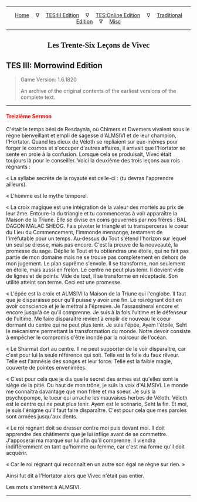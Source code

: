 
---

<!-- Jekyll Page Links -->

<center>
<a href="../../../../index.html">Home</a>
&emsp;&nabla;&emsp;
<a href="../../../index-tes3.html">TES:III Edition</a>
&emsp;&nabla;&emsp;
<a href="../../../index-teso.html">TES:Online Edition</a>
&emsp;&nabla;&emsp;
<a href="../../../index-traditional.html">Traditional Edition</a>
&emsp;&nabla;&emsp;
<a href="../../../index-misc.html">Misc</a>
</center>

<!-- Markdown Body Below: -->

---

<center>
<h2><span style="font-family:Georgia">Les Trente-Six Leçons de Vivec</span></h2>
</center>

## TES III: Morrowind Edition

> Game Version: 1.6.1820
>
> An archive of the original contents of the earliest versions of the complete text.

---

#### <span style="color:red">Treizième Sermon</span>

C'était le temps béni de Resdaynia, où Chimers et Dwemers vivaient sous le règne bienveillant et empli de sagesse d'ALMSIVI et de leur champion, l'Hortator. Quand les dieux de Véloth se repliaient sur eux-mêmes pour forger le cosmos et s'occuper d'autres affaires, il arrivait que l'Hortator se sente en proie à la confusion. Lorsque cela se produisait, Vivec était toujours là pour le conseiller. Voici la deuxième des trois leçons aux rois régnants :

« La syllabe secrète de la royauté est celle-ci : (tu devras l'apprendre ailleurs).

« L'homme est le mythe temporel.

« La croix magique est une intégration de la valeur des mortels au prix de leur âme. Entoure-la du triangle et tu commenceras à voir apparaître la Maison de la Triune. Elle se divise en coins gouvernés par
 nos frères : BAL DAGON MALAC SHEOG. Fais pivoter le triangle et tu transperceras le coeur du Lieu du Commencement, l'immonde mensonge, testament de l'irréfutable pour un temps. Au-dessus du Tout s'étend l'horizon sur lequel un seul se dresse, mais pas encore. C'est la preuve de la nouveauté, la promesse du sage. Déplie le Tout et tu obtiendras une étoile, qui ne fait pas partie de mon domaine mais ne se trouve pas complètement en dehors de mon jugement. Le plan suprême s'envole. Il se transforme, non seulement en étoile, mais aussi en frelon. Le centre ne peut plus tenir. Il devient vide de lignes et de points. Vide de tout, il se transforme en réceptacle. Son utilité atteint son terme. Ceci est une promesse.

« L'épée est la croix et ALMSIVI la Maison de la Triune qui l'englobe. Il faut que je disparaisse pour qu'il puisse y avoir une fin. Le roi régnant doit en avoir conscience et je le mettrai à l'épreuve. Je l'assassinerai encore et encore jusqu'à ce qu'il comprenne. Je suis à la fois l'ultime et le défenseur de l'ultime. Me faire disparaître revient à emplir de nouveau le coeur dormant du centre qui ne peut plus tenir. Je suis l'épée, Ayem l'étoile, Seht le mécanisme permettant la transformation du monde. Notre devoir consiste à empêcher le compromis d'être inondé par la noirceur de l'océan.

« Le Sharmat dort au centre. Il ne peut supporter de le voir disparaître, car c'est pour lui la seule référence qui soit. Telle est la folie du faux rêveur. Telle est l'amnésie des songes et leur force. Telle est la faible magie, couverte de pointes envenimées.

« C'est pour cela que je dis que le secret des armes est qu'elles sont le siège de la pitié. Du haut de mon trône, je suis la voix d'ALMSIVI. Le monde me connaîtra davantage que mon frère et ma soeur. Je suis la psychopompe, le tueur qui arrache les mauvaises herbes de Véloth. Véloth est le centre qui ne peut plus tenir. Ayem est le scénario, Seht la fin. Et moi, je suis l'énigme qu'il faut faire disparaître. C'est pour cela que mes paroles sont armées jusqu'aux dents.

« Le roi régnant doit se dresser contre moi puis devant moi. Il doit apprendre des châtiments que je lui inflige avant de se commettre. J'apposerai ma marque sur lui afin qu'il comprenne. Il viendra indifféremment en tant qu'homme ou femme, car c'est ma forme qu'il doit acquérir.

« Car le roi régnant qui reconnaît en un autre son égal ne règne sur rien. »

Ainsi fut dit à l'Hortator alors que Vivec n'était pas entier.

Les mots s'arrêtent à ALMSIVI.

---
